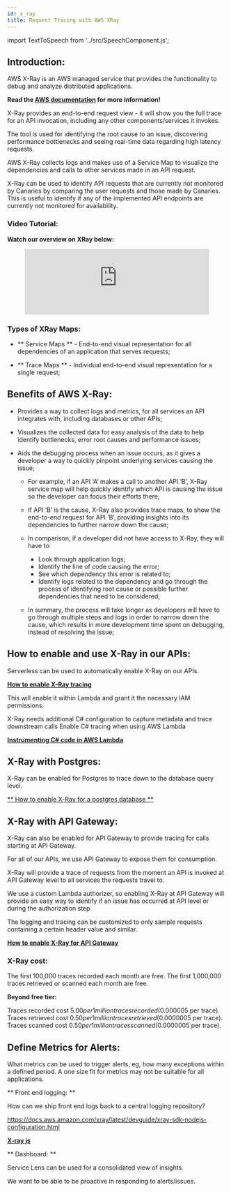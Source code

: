 ```yaml
---
id: x_ray
title: Request Tracing with AWS XRay
---
```


import TextToSpeech from '../src/SpeechComponent.js';

<TextToSpeech>

## Introduction:

AWS X-Ray is an AWS managed service that provides the functionality to debug and analyze distributed applications.

**Read the [AWS documentation](https://docs.aws.amazon.com/xray/latest/devguide/aws-xray.html) for more information!**

X-Ray provides an end-to-end request view - it will show you the full trace for an API invocation, including any other components/services it invokes.

The tool is used for identifying the root cause to an issue, discovering performance bottlenecks and seeing real-time data regarding high latency requests.

AWS X-Ray collects logs and makes use of a Service Map to visualize the dependencies and calls to other services made in an API request.

X-Ray can be used to identify API requests that are currently not monitored by Canaries by comparing the user requests and those made by Canaries. This is useful to identify if any of the implemented API endpoints are currently not monitored for availability.
### Video Tutorial:

**Watch our overview on XRay below:**

<figure class="video-container">
  <iframe width="100%" src="https://www.youtube.com/embed/wdPm9hho9iw" title="YouTube video player" frameborder="0" allow="accelerometer; autoplay; clipboard-write; encrypted-media; gyroscope; picture-in-picture" allowfullscreen></iframe>
</figure>

### Types of XRay Maps:

- ** Service Maps ** - End-to-end visual representation for all dependencies of an application that serves requests;

- ** Trace Maps ** - Individual end-to-end visual representation for a single request;
## Benefits of AWS X-Ray:

- Provides a way to collect logs and metrics, for all services an API integrates with, including databases or other APIs;

- Visualizes the collected data for easy analysis of the data to help identify bottlenecks, error root causes and performance issues;

- Aids the debugging process when an issue occurs, as it gives a developer a way to quickly pinpoint underlying services causing the issue;

  * For example, if an API ‘A’ makes a call to another API ‘B’, X-Ray service map will help quickly identify which API is causing the issue so the developer can focus their efforts there;

  * If API ‘B’ is the cause, X-Ray also provides trace maps, to show the end-to-end request for API ‘B’, providing insights into its dependencies to further narrow down the cause;

  * In comparison, if a developer did not have access to X-Ray, they will have to:
    - Look through application logs;
    - Identify the line of code causing the error;
    - See which dependency this error is related to;
    - Identify logs related to the dependency and go through the process of identifying root cause or possible further dependencies that need to be considered;

  * In summary, the process will take longer as developers will have to go through multiple steps and logs in order to narrow down the cause, which results in more development time spent on debugging, instead of resolving the issue;
##  How to enable and use X-Ray in our APIs:

Serverless can be used to automatically enable X-Ray on our APIs.

**[How to enable X-Ray tracing](https://www.serverless.com/framework/docs/providers/aws/guide/functions/#aws-x-ray-tracing/)**


This will enable it within Lambda and grant it the necessary IAM permissions.

X-Ray needs additional C# configuration to capture metadata and trace downstream calls
Enable C# tracing when using AWS Lambda

**[Instrumenting C# code in AWS Lambda](https://docs.aws.amazon.com/lambda/latest/dg/csharp-tracing.html)**

## X-Ray with Postgres:

X-Ray can be enabled for Postgres to trace down to the database query level.


[** How to enable X-Ray for a postgres database **](https://net-immersionday.workshop.aws/6-using-x-ray-in-dotnet-application/8-entity-framework-tracing.html)
## X-Ray with API Gateway:

X-Ray can also be enabled for API Gateway to provide tracing for calls starting at API Gateway.

For all of our APIs, we use API Gateway to expose them for consumption.

X-Ray will provide a trace of requests from the moment an API is invoked at API Gateway level to all services the requests travel to.

We use a custom Lambda authorizer, so enabling X-Ray at API Gateway will provide an easy way to identify if an issue has occurred at API level or during the authorization step.

The logging and tracing can be customized to only sample requests containing a certain header value and similar.

[**How to enable X-Ray for API Gateway**](https://docs.aws.amazon.com/xray/latest/devguide/xray-services-apigateway.html)
### X-Ray cost:

The first 100,000 traces recorded each month are free.
The first 1,000,000 traces retrieved or scanned each month are free.

**Beyond free tier:**

Traces recorded cost $5.00 per 1 million traces recorded ($0.000005 per trace).
Traces retrieved cost $0.50 per 1 million traces retrieved ($0.0000005 per trace).
Traces scanned cost $0.50 per 1 million traces scanned ($0.0000005 per trace).

## Define Metrics for Alerts:

What metrics can be used to trigger alerts, eg, how many exceptions within a defined period.  A one size fit for metrics may not be suitable for all applications.

** Front end logging: **

 How can we ship front end logs back to a central logging repository?

https://docs.aws.amazon.com/xray/latest/devguide/xray-sdk-nodejs-configuration.html

 [**X-ray js**](https://docs.aws.amazon.com/xray/latest/devguide/scorekeep-client.html)

 ** Dashboard: **

Service Lens can be used for a consolidated view of insights.

We want to be able to be proactive in responding to alerts/issues.

</TextToSpeech>